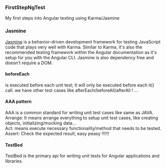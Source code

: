 ### FirstStepNgTest
My first steps into Angular testing using Karma/Jasmine
### Jasmine
[Jasmine](https://jasmine.github.io/) is a behavior-driven development framework for testing JavaScript code that plays very well with Karma. Similar to Karma, it's also the recommended testing framework within the Angular documentation as it's setup for you with the Angular CLI. Jasmine is also dependency free and doesn't require a DOM.

#### beforeEach
is executed before each unit test; It will only be executed before each it() call.
we have other test cases like afterEach/beforeAll/afterAll ! 
...

#### AAA pattern
AAA is a common standard for writing unit test cases like same as JAVA. <br />
Arrange: It means arrange everything to setup unit test cases, like creating objects, initializing/mocking data... <br />
Act: means execute necessary functionality/method that needs to be tested. <br />
Assert: Check the expected result, easy peasy !!!!!! 

#### TestBed
TestBed is the primary api for writing unit tests for Angular applications and libraries.






